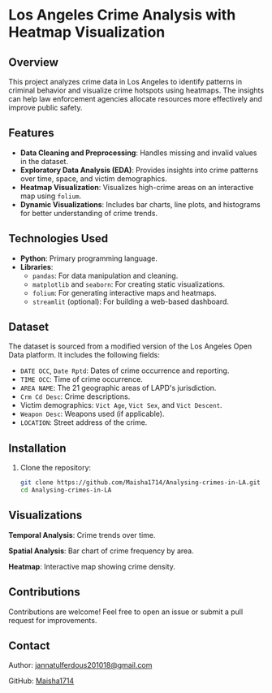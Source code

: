 # Los Angeles Crime Analysis with Heatmap Visualization

## Overview

This project analyzes crime data in Los Angeles to identify patterns in criminal behavior and visualize crime hotspots using heatmaps. The insights can help law enforcement agencies allocate resources more effectively and improve public safety.

## Features

- **Data Cleaning and Preprocessing**: Handles missing and invalid values in the dataset.
- **Exploratory Data Analysis (EDA)**: Provides insights into crime patterns over time, space, and victim demographics.
- **Heatmap Visualization**: Visualizes high-crime areas on an interactive map using `folium`.
- **Dynamic Visualizations**: Includes bar charts, line plots, and histograms for better understanding of crime trends.

## Technologies Used

- **Python**: Primary programming language.
- **Libraries**:
  - `pandas`: For data manipulation and cleaning.
  - `matplotlib` and `seaborn`: For creating static visualizations.
  - `folium`: For generating interactive maps and heatmaps.
  - `streamlit` (optional): For building a web-based dashboard.
  
## Dataset

The dataset is sourced from a modified version of the Los Angeles Open Data platform. It includes the following fields:
- `DATE OCC`, `Date Rptd`: Dates of crime occurrence and reporting.
- `TIME OCC`: Time of crime occurrence.
- `AREA NAME`: The 21 geographic areas of LAPD's jurisdiction.
- `Crm Cd Desc`: Crime descriptions.
- Victim demographics: `Vict Age`, `Vict Sex`, and `Vict Descent`.
- `Weapon Desc`: Weapons used (if applicable).
- `LOCATION`: Street address of the crime.

## Installation

1. Clone the repository:
   ```bash
   git clone https://github.com/Maisha1714/Analysing-crimes-in-LA.git
   cd Analysing-crimes-in-LA


## Visualizations
  **Temporal Analysis**: Crime trends over time.

  **Spatial Analysis**: Bar chart of crime frequency by area.

  **Heatmap**: Interactive map showing crime density.

## Contributions
Contributions are welcome! Feel free to open an issue or submit a pull request for improvements.


## Contact
Author: jannatulferdous201018@gmail.com

GitHub: [Maisha1714](https://github.com/Maisha1714)
